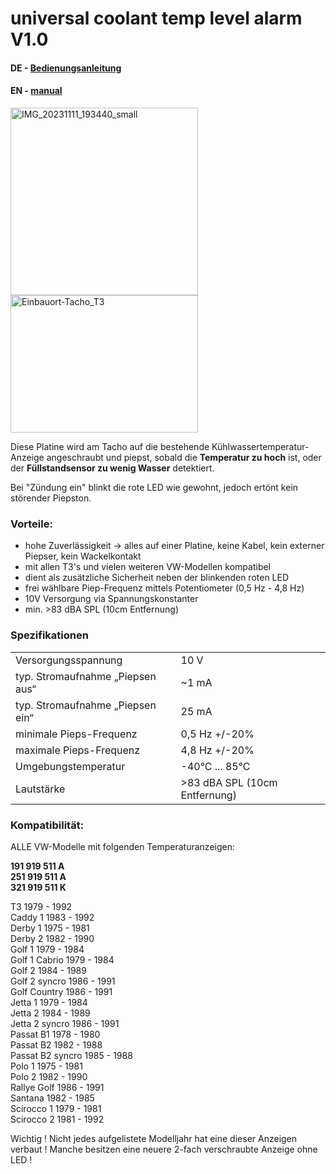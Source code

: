 # universal coolant temp level alarm V1.0
#### DE - [Bedienungsanleitung](https://github.com/sebastianlehner/UCTLA/blob/main/universal_coolant_temp-level_alarm_V1.0_DE.pdf)
#### EN - [manual](https://github.com/sebastianlehner/UCTLA/blob/main/universal_coolant_temp-level_alarm_V1.0_EN.pdf)  

<img width="300" height="300" alt="IMG_20231111_193440_small" src="https://github.com/user-attachments/assets/ce4e4cc3-6f98-4c94-81e7-c0c1e4f1d99a" />
<img width="300" height="220" alt="Einbauort-Tacho_T3" src="https://github.com/user-attachments/assets/8dbceeb7-8955-472c-a38b-0bedd4804ffb" />

Diese Platine wird am Tacho auf die bestehende Kühlwassertemperatur-Anzeige angeschraubt und piepst, sobald die **Temperatur zu hoch** ist, oder der **Füllstandsensor zu wenig Wasser** detektiert.

Bei "Zündung ein" blinkt die rote LED wie gewohnt, jedoch ertönt kein störender Piepston.

### Vorteile:

- hohe Zuverlässigkeit -> alles auf einer Platine, keine Kabel, kein externer Piepser, kein Wackelkontakt  
- mit allen T3's und vielen weiteren VW-Modellen kompatibel  
- dient als zusätzliche Sicherheit neben der blinkenden roten LED  
- frei wählbare Piep-Frequenz mittels Potentiometer (0,5 Hz - 4,8 Hz)  
- 10V Versorgung via Spannungskonstanter  
- min. >83 dBA SPL (10cm Entfernung)  

### Spezifikationen
<table class="vclTable">
  <tr>
    <td>
      Versorgungsspannung
    </td>
    <td colspan="2">
      10 V
    </td>
  </tr>
  <tr>
    <td>
      typ. Stromaufnahme „Piepsen aus“
    </td>
    <td colspan="2">
      ~1 mA
    </td>
</tr>
 <tr>
  <td>
    typ. Stromaufnahme „Piepsen ein“
  </td>
  <td colspan="2">
    25 mA
  </td>
</tr>
<tr>
  <td>
    minimale Pieps-Frequenz
  </td>
  <td colspan="2">
    0,5 Hz +/-20%
  </td>
</tr>
<tr>
  <td>
    maximale Pieps-Frequenz
  </td>
  <td colspan="2">
    4,8 Hz +/-20%
  </td>
</tr>
<tr>
  <td>
    Umgebungstemperatur
  </td>
  <td colspan="2">
    -40°C ... 85°C
  </td>
</tr>
<tr>
  <td>
    Lautstärke
  </td>
  <td colspan="2">
    >83 dBA SPL (10cm Entfernung)
  </td>
</tr>
</table>  

### Kompatibilität:
ALLE VW-Modelle mit folgenden Temperaturanzeigen:

**191 919 511 A**  
**251 919 511 A**  
**321 919 511 K**  

T3 1979 - 1992  
Caddy 1 1983 - 1992  
Derby 1 1975 - 1981  
Derby 2 1982 - 1990  
Golf 1 1979 - 1984  
Golf 1 Cabrio 1979 - 1984  
Golf 2 1984 - 1989  
Golf 2 syncro 1986 - 1991  
Golf Country 1986 - 1991  
Jetta 1 1979 - 1984  
Jetta 2 1984 - 1989  
Jetta 2 syncro 1986 - 1991  
Passat B1 1978 - 1980  
Passat B2 1982 - 1988  
Passat B2 syncro 1985 - 1988  
Polo 1 1975 - 1981  
Polo 2 1982 - 1990  
Rallye Golf 1986 - 1991  
Santana 1982 - 1985  
Scirocco 1 1979 - 1981  
Scirocco 2 1981 - 1992  

Wichtig ! Nicht jedes aufgelistete Modelljahr hat eine dieser Anzeigen verbaut ! Manche besitzen eine neuere 2-fach verschraubte Anzeige ohne LED !
